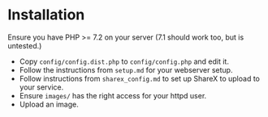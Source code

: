 # Installation

Ensure you have PHP >= 7.2 on your server (7.1 should work too, but is untested.)

- Copy `config/config.dist.php` to `config/config.php` and edit it.
- Follow the instructions from `setup.md` for your webserver setup.
- Follow instructions from `sharex_config.md` to set up ShareX to upload to your service.
- Ensure `images/` has the right access for your httpd user.
- Upload an image.
